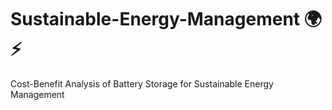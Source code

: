 # Sustainable-Energy-Management 🌍⚡
Cost-Benefit Analysis of Battery Storage for Sustainable Energy Management
